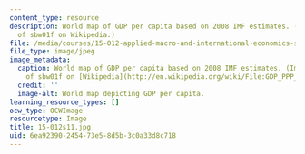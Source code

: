 ```yaml
---
content_type: resource
description: World map of GDP per capita based on 2008 IMF estimates. (Image courtesy
  of sbw01f on Wikipedia.)
file: /media/courses/15-012-applied-macro-and-international-economics-spring-2011/6ea92390245473e58d5b3c0a33d8c718_15-012s11.jpg
file_type: image/jpeg
image_metadata:
  caption: World map of GDP per capita based on 2008 IMF estimates. (Image courtesy
    of sbw01f on [Wikipedia](http://en.wikipedia.org/wiki/File:GDP_PPP_Per_Capita_IMF_2008.png).)
  credit: ''
  image-alt: World map depicting GDP per capita.
learning_resource_types: []
ocw_type: OCWImage
resourcetype: Image
title: 15-012s11.jpg
uid: 6ea92390-2454-73e5-8d5b-3c0a33d8c718
---
```

